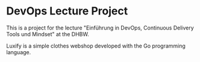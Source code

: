 # DevOps Lecture Project
This is a project for the lecture "Einführung in DevOps, Continuous Delivery Tools und Mindset" at the DHBW.

Luxify is a simple clothes webshop developed with the Go programming language.
